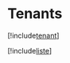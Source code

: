 # Tenants

[!include[tenant](tenants.tenant.autogen.md)]

[!include[liste](tenants.liste.autogen.md)]


